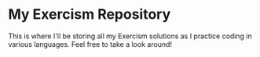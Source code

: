 # My Exercism Repository

This is where I'll be storing all my Exercism solutions as I practice coding in various languages. Feel free to take a look around!
